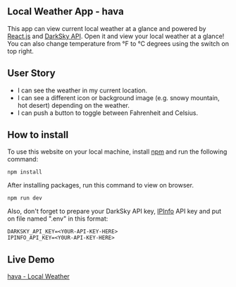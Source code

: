 ## Local Weather App - hava

This app can view current local weather at a glance and powered by [React.js](https://reactjs.org/) and [DarkSky API](https://darksky.net/dev/docs). Open it and view your local weather at a glance! You can also change temperature from °F to °C degrees using the switch on top right.

## User Story
- I can see the weather in my current location.
- I can see a different icon or background image (e.g. snowy mountain, hot desert) depending on the weather.
- I can push a button to toggle between Fahrenheit and Celsius.

## How to install
To use this website on your local machine, install [npm](https://github.com/npm/npm) and run the following command:
```
npm install
```
After installing packages, run this command to view on browser.
```
npm run dev
```
Also, don't forget to prepare your DarkSky API key, [IPInfo](https://ipinfo.io/) API key and put on file named ".env" in this format:
```
DARKSKY_API_KEY=<Y0UR-API-KEY-HERE>
IPINFO_API_KEY=<Y0UR-API-KEY-HERE>
```

## Live Demo
[hava - Local Weather](http://hava-weather.herokuapp.com/)
